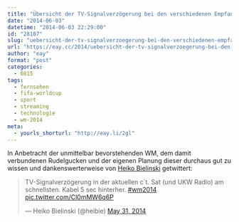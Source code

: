 ```yaml
---
title: "Übersicht der TV-Signalverzögerung bei den verschiedenen Empfangsarten"
date: "2014-06-03"
datetime: "2014-06-03 22:29:00"
id: "28107"
slug: "uebersicht-der-tv-signalverzoegerung-bei-den-verschiedenen-empfangsarten"
url: "https://eay.cc/2014/uebersicht-der-tv-signalverzoegerung-bei-den-verschiedenen-empfangsarten/"
author: "eay"
format: "post"
categories:
  - 0815
tags:
  - fernsehen
  - fifa-worldcup
  - sport
  - streaming
  - technologie
  - wm-2014
meta:
  - yourls_shorturl: "http://eay.li/2gl"
---
```


In Anbetracht der unmittelbar bevorstehenden WM, dem damit verbundenen Rudelgucken und der eigenen Planung dieser durchaus gut zu wissen und dankenswerterweise von [Heiko Bielinski](http://www.bielinski.de/) getwittert:

<blockquote class="twitter-tweet" lang="en"><p>TV-Signalverzögerung in der aktuellen c´t. Sat (und UKW Radio) am schnellsten. Kabel 5 sec hinterher. <a href="https://twitter.com/search?q=%23wm2014&amp;src=hash">#wm2014</a> <a href="http://t.co/Cl0mMW6q6P">pic.twitter.com/Cl0mMW6q6P</a></p>— Heiko Bielinski (@heibie) <a href="https://twitter.com/heibie/statuses/472740272007565312">May 31, 2014</a></blockquote>
<script async src="//platform.twitter.com/widgets.js" charset="utf-8"></script>
